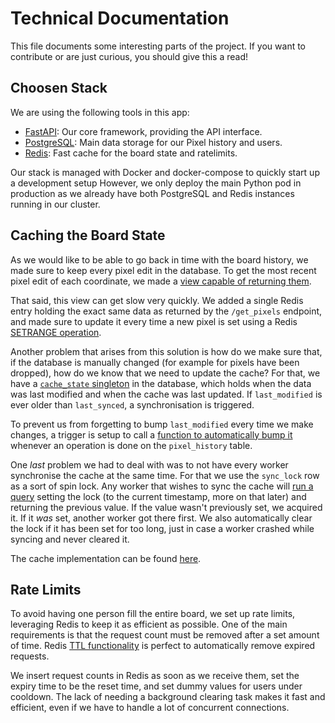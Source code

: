 # Technical Documentation

This file documents some interesting parts of the project. If you want to contribute or are just curious, you should give this a read!

## Choosen Stack

We are using the following tools in this app:
- [FastAPI](https://fastapi.tiangolo.com/): Our core framework, providing the API interface.
- [PostgreSQL](https://www.postgresql.org/): Main data storage for our Pixel history and users.
- [Redis](https://redis.io/): Fast cache for the board state and ratelimits.

Our stack is managed with Docker and docker-compose to quickly start up a development setup However, we only deploy the main Python pod in production as we already have both PostgreSQL and Redis instances running in our cluster.

## Caching the Board State

As we would like to be able to go back in time with the board history, we made sure to keep every pixel edit in the database.
To get the most recent pixel edit of each coordinate, we made a [view capable of returning them](https://github.com/python-discord/pixels/blob/main/postgres/init.sql#L32-L43).

That said, this view can get slow very quickly. We added a single Redis entry holding the exact same data as returned by the `/get_pixels` endpoint, and made sure to update it every time a new pixel is set using a Redis [SETRANGE operation](https://redis.io/commands/setrange).

Another problem that arises from this solution is how do we make sure that, if the database is manually changed (for example for pixels have been dropped), how do we know that we need to update the cache?
For that, we have a [`cache_state` singleton](https://github.com/python-discord/pixels/blob/main/postgres/init.sql#L1-L9) in the database, which holds when the data was last modified and when the cache was last updated.
If `last_modified` is ever older than `last_synced`, a synchronisation is triggered.

To prevent us from forgetting to bump `last_modified` every time we make changes, a trigger is setup to call a [function to automatically bump it](https://github.com/python-discord/pixels/blob/main/postgres/init.sql#L45-L54) whenever an operation is done on the `pixel_history` table.

One *last* problem we had to deal with was to not have every worker synchronise the cache at the same time. For that we use the `sync_lock` row as a sort of spin lock.
Any worker that wishes to sync the cache will [run a query](https://github.com/python-discord/pixels/blob/main/pixels/canvas.py#L23-L37) setting the lock (to the current timestamp, more on that later) and returning the previous value.
If the value wasn't previously set, we acquired it. If it *was* set, another worker got there first. We also automatically clear the lock if it has been set for too long, just in case a worker crashed while syncing and never cleared it.

The cache implementation can be found [here](https://github.com/python-discord/pixels/blob/main/pixels/canvas.py).

## Rate Limits

To avoid having one person fill the entire board, we set up rate limits, leveraging Redis to keep it as efficient as possible.
One of the main requirements is that the request count must be removed after a set amount of time.
Redis [TTL functionality](https://redis.io/commands/TTL) is perfect to automatically remove expired requests.

We insert request counts in Redis as soon as we receive them, set the expiry time to be the reset time, and set dummy values for users under cooldown.
The lack of needing a background clearing task makes it fast and efficient, even if we have to handle a lot of concurrent connections.
